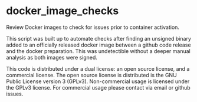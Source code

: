 # docker_image_checks
Review Docker images to check for issues prior to container activation. 

This script was built up to automate checks after finding an unsigned binary added to an officially released docker image between a github code release and the docker preparation. This was undetectible without a deeper manual analysis as both images were signed. 

This code is distributed under a dual license: an open source license, and a commercial license. The open source license is distributed is the GNU Public License version 3 (GPLv3). Non-commercial usage is licensed under the GPLv3 license. For commercial usage please contact via email or github issues. 

